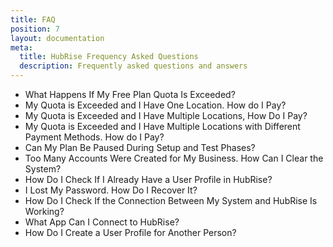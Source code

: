 ```yaml
---
title: FAQ
position: 7
layout: documentation
meta:
  title: HubRise Frequency Asked Questions
  description: Frequently asked questions and answers
---
```


- <Link to="/docs/faq-free-plan-quota-exceeded-what-happens/">What Happens If My Free Plan Quota Is Exceeded?</Link>
- <Link to="/docs/faq-quota-exceeded-one-location-how-do-i-pay/">My Quota is Exceeded and I Have One Location. How do I Pay?</Link>
- <Link to="/docs/faq-quota-exceeded-multiple-locations-how-do-i-pay/">My Quota is Exceeded and I Have Multiple Locations, How Do I Pay?</Link>
- <Link to="/docs/faq-quota-exceeded-multiple-locations-with-different-payment-methods-how-do-i-pay/">My Quota is Exceeded and I Have Multiple Locations with Different Payment Methods. How do I Pay?</Link>
- <Link to="/docs/faq-pause-plan-during-setup-and-test-phases/">Can My Plan Be Paused During Setup and Test Phases?</Link>
- <Link to="/docs/faq-how-can-i-clear-accounts/">Too Many Accounts Were Created for My Business. How Can I Clear the System?</Link>
- <Link to="/docs/faq-check-if-i-already-have-a-user-profile-in-hubrise/">How Do I Check If I Already Have a User Profile in HubRise?</Link>
- <Link to="/docs/faq-recover-lost-password-in-hubrise/">I Lost My Password. How Do I Recover It?</Link>
- <Link to="/docs/faq-check-connection-between-my-system-and-hubrise/">How Do I Check If the Connection Between My System and HubRise Is Working?</Link>
- <Link to="/docs/faq-what-app-can-i-connect-to-hubrise/">What App Can I Connect to HubRise?</Link>
- <Link to="/docs/faq-create-a-user-profile-for-another-person/">How Do I Create a User Profile for Another Person?</Link>
